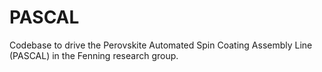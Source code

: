 # PASCAL
 
Codebase to drive the Perovskite Automated Spin Coating Assembly Line (PASCAL) in the Fenning research group.
